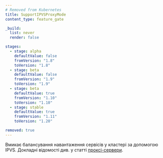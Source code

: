 ```yaml
---
# Removed from Kubernetes
title: SupportIPVSProxyMode
content_type: feature_gate

_build:
  list: never
  render: false

stages:
  - stage: alpha 
    defaultValue: false
    fromVersion: "1.8"
    toVersion: "1.8"
  - stage: beta 
    defaultValue: false
    fromVersion: "1.9"
    toVersion: "1.9"    
  - stage: beta 
    defaultValue: true
    fromVersion: "1.10"
    toVersion: "1.10"
  - stage: stable
    defaultValue: true
    fromVersion: "1.11"
    toVersion: "1.20"    

removed: true
---
```

Вмикає балансування навантаження сервісів у кластері за допомогою IPVS. Докладні відомості див. у статті [проксі-сервери](/docs/reference/networking/virtual-ips/).
